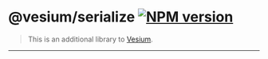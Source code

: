 # @vesium/serialize [![NPM version](https://img.shields.io/npm/v/@vesium/serialize?color=a1b858)](https://www.npmjs.com/package/@vesium/serialize)

> This is an additional library to [Vesium](https://github.com/vesiumjs/vesium).

---
